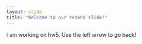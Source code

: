 ```yaml
---
layout: slide
title: "Welcome to our second slide!"
---
```

I am working on hw5.
Use the left arrow to go back!
